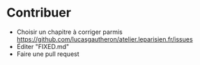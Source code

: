 # Contribuer

 * Choisir un chapitre à corriger parmis https://github.com/lucasgautheron/atelier.leparisien.fr/issues
 * Éditer "FIXED.md"
 * Faire une pull request
 
